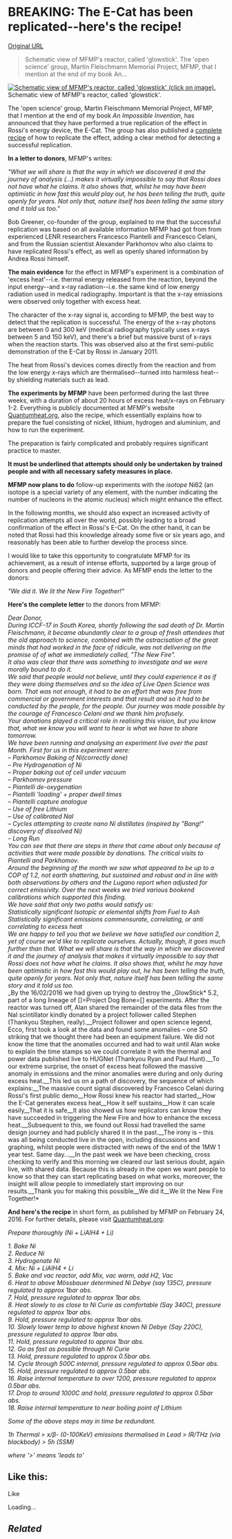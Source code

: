# BREAKING: The E-Cat has been replicated--here's the recipe!

[Original URL](https://animpossibleinvention.com/2016/02/24/breaking-the-e-cat-has-been-replicated-hers-the-recipe/)

> Schematic view of MFMP's reactor, called 'glowstick'. The 'open science' group, Martin Fleischmann Memorial Project, MFMP, that I mention at the end of my book An...

[![Schematic view of MFMP's reactor, called 'glowstick' (click on image).](https://animpossibleinvention.files.wordpress.com/2016/02/screen-shot-2016-02-24-at-13-10-43.png?w=300&h=176)](https://animpossibleinvention.files.wordpress.com/2016/02/screen-shot-2016-02-24-at-13-10-43.png) Schematic view of MFMP's reactor, called 'glowstick'.

The 'open science' group, Martin Fleischmann Memorial Project, MFMP, that I mention at the end of my book _An Impossible Invention_, has announced that they have performed a true replication of the effect in Rossi's energy device, the E-Cat. The group has also published a [complete recipe](http://www.quantumheat.org/index.php/en/home/mfmp-blog/519-the-cookbook-is-in-the-signal) of how to replicate the effect, adding a clear method for detecting a successful replication.

**In a letter to donors**, MFMP's writes:

_"What we will share is that the way in which we discovered it and the journey of analysis (...) makes it virtually impossible to say that Rossi does not have what he claims. It also shows that, whilst he may have been optimistic in how fast this would play out, he has been telling the truth, quite openly for years. Not only that, nature itself has been telling the same story and it told us too."_

Bob Greener, co-founder of the group, explained to me that the successful replication was based on all available information MFMP had got from from experienced LENR researchers Francesco Piantelli and Francesco Celani, and from the Russian scientist Alexander Parkhomov who also claims to have replicated Rossi's effect, as well as openly shared information by Andrea Rossi himself.

**The main evidence** for the effect in MFMP's experiment is a combination of 'excess heat'--i.e. thermal energy released from the reaction, beyond the input energy--and x-ray radiation--i.e. the same kind of low energy radiation used in medical radiography. Important is that the x-ray emissions were observed only together with excess heat.

The character of the x-ray signal is, according to MFMP, the best way to detect that the replication is successful. The energy of the x-ray photons are between 0 and 300 keV (medical radiography typically uses x-rays between 5 and 150 keV), and there's a brief but massive burst of x-rays when the reaction starts. This was observed also at the first semi-public demonstration of the E-Cat by Rossi in January 2011.

The heat from Rossi's devices comes directly from the reaction and from the low energy x-rays which are thermalised--turned into harmless heat--by shielding materials such as lead.

**The experiments by MFMP** have been performed during the last three weeks, with a duration of about 20 hours of excess heat/x-rays on February 1-2\. Everything is publicly documented at MFMP's website [Quantumheat.org](http://www.quantumheat.org/index.php/en/home/mfmp-blog/519-the-cookbook-is-in-the-signal), also the recipe, which essentially explains how to prepare the fuel consisting of nickel, lithium, hydrogen and aluminium, and how to run the experiment.

The preparation is fairly complicated and probably requires significant practice to master. 

<span>
  <strong>It must be underlined that attempts should only be undertaken by trained people and with all necessary safety measures in place.</strong>
</span>

**MFMP now plans to do** follow-up experiments with the _isotope_ Ni62 (an isotope is a special variety of any element, with the number indicating the number of nucleons in the atomic nucleus) which might enhance the effect.

In the following months, we should also expect an increased activity of replication attempts all over the world, possibly leading to a broad confirmation of the effect in Rossi's E-Cat. On the other hand, it can be noted that Rossi had this knowledge already some five or six years ago, and reasonably has been able to further develop the process since.

I would like to take this opportunity to congratulate MFMP for its achievement, as a result of intense efforts, supported by a large group of donors and people offering their advice. As MFMP ends the letter to the donors:

_"We did it. We lit the New Fire Together!"_

**Here's the complete letter** to the donors from MFMP:

_Dear Donor,_<br>
_During ICCF-17 in South Korea, shortly following the sad death of Dr. Martin Fleischmann, it became abundantly clear to a group of fresh attendees that the old approach to science, combined with the ostracisation of the great minds that had worked in the face of ridicule, was not delivering on the promise of of what we immediately called, "The New Fire"._<br>
_It also was clear that there was something to investigate and we were morally bound to do it._<br>
_We said that people would not believe, until they could experience it as if they were doing themselves and so the idea of Live Open Science was born. That was not enough, it had to be an effort that was free from commercial or government interests and that result and so it had to be conducted by the people, for the people. Our journey was made possible by the courage of Francesco Celani and we thank him profusely._<br>
_Your donations played a critical role in realising this vision, but you know that, what we know you will want to hear is what we have to share tomorrow._<br>
_We have been running and analysing an experiment live over the past Month. First for us in this experiment were:_<br>
_– Parkhomov Baking of Ni(correctly done)_<br>
_– Pre Hydrogenation of Ni_<br>
_– Proper baking out of cell under vacuum_<br>
_– Parkhomov pressure_<br>
_– Piantelli de-oxygenation_<br>
_– Piantelli 'loading' + proper dwell times_<br>
_– Piantelli capture analogue_<br>
_– Use of free Lithium_<br>
_– Use of calibrated NaI_<br>
_– Cycles attempting to create nano Ni distillates (inspired by "Bang!" discovery of dissolved Ni)_<br>
_– Long Run_<br>
_You can see that there are steps in there that came about only because of activities that were made possible by donations. The critical visits to Piantelli and Parkhomov._<br>
_Around the beginning of the month we saw what appeared to be up to a COP of 1.2, not earth shattering, but sustained and robust and in line with both observations by others and the Lugano report when adjusted for correct emissivity. Over the next weeks we tried various bookend calibrations which supported this finding._<br>
_We have said that only two paths would satisfy us:_<br>
_Statistically significant Isotopic or elemental shifts from Fuel to Ash_<br>
_Statistically significant emissions commensurate, correlating, or anti correlating to excess heat_<br>
_We are happy to tell you that we believe we have satisfied our condition 2, yet of course we'd like to replicate ourselves. Actually, though, it goes much further than that. What we will share is that the way in which we discovered it and the journey of analysis that makes it virtually impossible to say that Rossi does not have what he claims. It also shows that, whilst he may have been optimistic in how fast this would play out, he has been telling the truth, quite openly for years. Not only that, nature itself has been telling the same story and it told us too._<br>
_By the 16/02/2016 we had given up trying to destroy the \_GlowStick* 5.2, part of a long lineage of []=Project Dog Bone=[] experiments. After the reactor was turned off, Alan shared the remainder of the data files from the NaI scintillator kindly donated by a project follower called Stephen (Thankyou Stephen, really).__Project follower and open science legend, Ecco, first took a look at the data and found some anomalies – one SO striking that we thought there had been an equipment failure. We did not know the time that the anomalies occurred and had to wait until Alan woke to explain the time stamps so we could correlate it with the thermal and power data published live to HUGNet (Thankyou Ryan and Paul Hunt).__To our extreme surprise, the onset of excess heat followed the massive anomaly in emissions and the minor anomalies were during and only during excess heat.__This led us on a path of discovery, the sequence of which explains:__The massive count signal discovered by Francesco Celani during Rossi's first public demo__How Rossi knew his reactor had started__How the E-Cat generates excess heat__How it self sustains__How it can scale easily__That it is safe__It also showed us how replicators can know they have succeeded in triggering the New Fire and how to enhance the excess heat.__Subsequent to this, we found out Rossi had travelled the same design journey and had publicly shared it in the past.__The irony is – this was all being conducted live in the open, including discussions and graphing, whilst people were distracted with news of the end of the 1MW 1 year test. Same day...__In the past week we have been checking, cross checking to verify and this morning we cleared our last serious doubt, again live, with shared data. Because this is already in the open we want people to know so that they can start replicating based on what works, moreover, the insight will allow people to immediately start improving on our results.__Thank you for making this possible__We did it__We lit the New Fire Together!*

**And here's the recipe** in short form, as published by MFMP on February 24, 2016\. For further details, please visit [Quantumheat.org](http://www.quantumheat.org/):

_Prepare thoroughly (Ni + LiAlH4 + Li)_

_1\. Bake Ni_<br>
_2\. Reduce Ni_<br>
_3\. Hydrogenate Ni_<br>
_4\. Mix: Ni + LiAlH4 + Li_<br>
_5\. Bake and vac reactor, add Mix, vac warm, add H2, Vac_<br>
_6\. Heat to above Mössbauer determined Ni Debye (say 135C), pressure regulated to approx 1bar abs._<br>
_7\. Hold, pressure regulated to approx 1bar abs._<br>
_8\. Heat slowly to as close to Ni Curie as comfortable (Say 340C), pressure regulated to approx 1bar abs._<br>
_9\. Hold, pressure regulated to approx 1bar abs._<br>
_10\. Slowly lower temp to above highest known Ni Debye (Say 220C), pressure regulated to approx 1bar abs._<br>
_11\. Hold, pressure regulated to approx 1bar abs._<br>
_12\. Go as fast as possible through Ni Curie_<br>
_13\. Hold, pressure regulated to approx 0.5bar abs._<br>
_14\. Cycle through 500C internal, pressure regulated to approx 0.5bar abs._<br>
_15\. Hold, pressure regulated to approx 0.5bar abs._<br>
_16\. Raise internal temperature to over 1200, pressure regulated to approx 0.5bar abs._<br>
_17\. Drop to around 1000C and hold, pressure regulated to approx 0.5bar abs._<br>
_18\. Raise internal temperature to near boiling point of Lithium_

_Some of the above steps may in time be redundant._

_1h Thermal > x/β- (0-100KeV) emissions thermalised in Lead > IR/THz (via blackbody) > 5h (SSM)_

_where '>' means 'leads to'_

## Like this:

<span class="button">
  <span>Like</span>
</span>

 

<span class="loading">Loading…</span>

[]()

## _Related_
